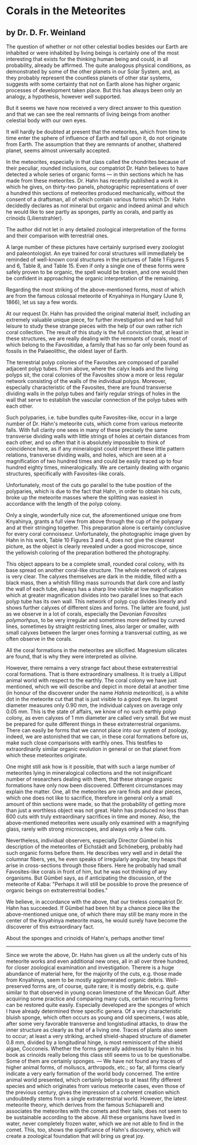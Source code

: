 # Corals in the Meteorites

## by Dr. D. Fr. Weinland

The question of whether or not other celestial bodies besides our Earth are inhabited or were inhabited by living beings is certainly one of the most interesting that exists for the thinking human being and could, in all probability, already be affirmed. The quite analogous physical conditions, as demonstrated by some of the other planets in our Solar System, and, as they probably represent the countless planets of other star systems, suggests with some certainty that not on Earth alone has higher organic processes of development taken place. But this has always been only an analogy, a hypothesis, however well supported.

But it seems we have now received a very direct answer to this question and that we can see the real remnants of living beings from another celestial body with our own eyes.

It will hardly be doubted at present that the meteorites, which from time to time enter the sphere of influence of Earth and fall upon it, do not originate from Earth. The assumption that they are remnants of another, shattered planet, seems almost universally accepted.

In the meteorites, especially in that class called the chondrites because of their peculiar, rounded inclusions, our compatriot Dr. Hahn believes to have detected a whole series of organic forms — in thin sections which he has made from these meteorites. Dr. Hahn has recently published a work in which he gives, on thirty-two panels, photographic representations of over a hundred thin sections of meteorites produced mechanically, without the consent of a draftsman, all of which contain various forms which Dr. Hahn decidedly declares as not mineral but organic and indeed animal and which he would like to see partly as sponges, partly as corals, and partly as crinoids (Lilienstrahler).

The author did not let in any detailed zoological interpretation of the forms and their comparison with terrestrial ones.

A large number of these pictures have certainly surprised every zoologist and paleontologist. An eye trained for coral structures will immediately be reminded of well-known coral structures in the pictures of Table 1 Figures 5 and 6, Table 8, and Table 15. Even if only a single one of these forms were safely proven to be organic, the spell would be broken, and one would then be confident in approaching the organic interpretation of the remaining.

Regarding the most striking of the above-mentioned forms, most of which are from the famous colossal meteorite of Knyahinya in Hungary (June 9, 1866), let us say a few words.

At our request Dr. Hahn has provided the original material itself, including an extremely valuable unique piece, for further investigation and we had full leisure to study these strange pieces with the help of our own rather rich coral collection. The result of this study is the full conviction that, at least in these structures, we are really dealing with the remnants of corals, most of which belong to the Favositidae, a family that has so far only been found as fossils in the Palaeolithic, the oldest layer of Earth.

The terrestrial polyp colonies of the Favosites are composed of parallel adjacent polyp tubes. From above, where the calyx leads and the living polyps sit, the coral colonies of the Favosites show a more or less regular network consisting of the walls of the individual polyps. Moreover, especially characteristic of the Favosites, there are found transverse dividing walls in the polyp tubes and fairly regular strings of holes in the wall that serve to establish the vascular connection of the polyp tubes with each other.

Such polyparies, i.e. tube bundles quite Favosites-like, occur in a large number of Dr. Hahn's meteorite cuts, which come from various meteorite falls. With full clarity one sees in many of these precisely the same transverse dividing walls with little strings of holes at certain distances from each other, and so often that it is absolutely impossible to think of coincidence here, as if any mineralogist could interpret these little pattern relations, transverse dividing walls, and holes, which are seen at a magnification of two hundred times and could be easily traced up to four hundred eighty times, mineralogically. We are certainly dealing with organic structures, specifically with Favosites-like corals.

Unfortunately, most of the cuts go parallel to the tube position of the polyparies, which is due to the fact that Hahn, in order to obtain his cuts, broke up the meteorite masses where the splitting was easiest in accordance with the length of the polyp colony.

Only a single, wonderfully nice cut, the aforementioned unique one from Knyahinya, grants a full view from above through the cup of the polypary and at their stringing together. This preparation alone is certainly conclusive for every coral connoisseur. Unfortunately, the photographic image given by Hahn in his work, Table 10 Figures 3 and 4, does not give the clearest picture, as the object is clearly revealed under a good microscope, since the yellowish coloring of the preparation bothered the photography.

This object appears to be a complete small, rounded coral colony, with its base spread on another coral-like structure. The whole network of calyxes is very clear. The calyxes themselves are dark in the middle, filled with a black mass, then a whitish filling mass surrounds that dark core and lastly the wall of each tube, always has a sharp line visible at low magnification which at greater magnification divides into two parallel lines so that each polyp tube has its own wall. This network of polyp cup divides linearly and shows further calyxes of different sizes and forms. The latter are found, just as we observe in a lot of corals, especially the Devonian _Favosites polymorhpus_, to be very irregular and sometimes more defined by curved lines, sometimes by straight restricting lines, also larger or smaller, with small calyxes between the larger ones forming a transversal cutting, as we often observe in the corals.

All the coral formations in the meteorites are silicified. Magnesium silicates are found, that is why they were interpreted as olivine.

However, there remains a very strange fact about these extraterrestrial coral formations. That is there extraordinary smallness. It is truely a Lilliput animal world with respect to the earthly. The coral colony we have just mentioned, which we will describe and depict in more detail at another time (in honour of the discoverer under the name _Hahnia meteoritica_), is a white dot in the meteorite cut that that is just visible to a good eye. Its largest diameter measures only 0.90 mm, the individual calyxes on average only 0.05 mm. This is the state of affairs, we know of no such earthly polyp colony, as even calyxes of 1 mm diameter are called very small. But we must be prepared for quite different things in these extraterrestrial organisms. There can easily be forms that we cannot place into our system of zoology, indeed, we are astonished that we can, in these coral formations before us, make such close comparisons with earthly ones. This testifies to extraordinarily similar organic evolution in general or on that planet from which these meteorites originate. 

One might still ask how is it possible, that with such a large number of meteorites lying in mineralogical collections and the not insignificant number of researchers dealing with them, that these strange organic formations have only now been discovered. Different circumstances may explain the matter. One, all the meteorites are rare finds and dear pieces, which one does not like to sacrifice, therefore in general only a small amount of thin sections were made, so that the probability of getting more than just a worthless object was not great. Hahn has produced no less than 600 cuts with truly extraordinary sacrifices in time and money. Also, the above-mentioned meteorites were usually only examined with a magnifying glass, rarely with strong microscopes, and always only a few cuts.

Nevertheless, individual observers, especially Director Gümbel in his description of the meteorites of Eichstädt and Schöneberg, probably had such organic forms before them. He describes very well and in detail the columnar fibers, yes, he even speaks of irregularly angular, tiny heaps that arise in cross-sections through those fibers. Here he probably had small Favosites-like corals in front of him, but he was not thinking of any organisms. But Gümbel says, as if anticipating the discussion, of the meteorite of Kaba: "Perhaps it will still be possible to prove the presence of organic beings on extraterrestrial bodies."

We believe, in accordance with the above, that our tireless compatriot Dr. Hahn has succeeded. If Gümbel had been hit by a chance piece like the above-mentioned unique one, of which there may still be many more in the center of the Knyahinya meteorite mass, he would surely have become the discoverer of this extraordinary fact.

About the sponges and crinoids of Hahn's, perhaps another time!

***

Since we wrote the above, Dr. Hahn has given us all the underly cuts of his meteorite works and even additional new ones, all in all over three hundred, for closer zoological examination and investigation. Therere is a huge abundance of material here, for the majority of the cuts, e.g. those made from Knyahinya, seem to be mostly agglomerated organic debris. Well-preserved forms are, of course, quite rare; it is mostly debris, e.g. quite similar to that observed in young ocean limestone of the Mexican Gulf. After acquiring some practice and comparing many cuts, certain recurring forms can be restored quite easily. Especially developed are the sponges of which I have already determined three specific genera. Of a very characteristic bluish sponge, which often occurs as young and old specimens, I was able, after some very favorable transverse and longistudinal attacks, to draw the inner structure as clearly as that of a living one. Traces of plants also seem to occur; at least a very striking, arched shield-shaped structure of diameter 0.8 mm, divided by a longitudinal hinge, is most reminiscent of the shield algae, Cocconeis. Whether the forms generally addressed by Hahn in his book as crinoids really belong this class still seems to us to be questionalbe. Some of them are certainly sponges. — We have not found any traces of higher animal forms, of molluscs, arthropods, etc.; so far, all forms clearly indicate a very early formation of the world body concerned. The entire animal world presented, which certainly belongs to at least fifty different species and which originates from various meteorite cases, even those of the previous century, gives the impression of a coherent creation which undoubtedly stems from a single extraterrestrial world. However, the latest meteorite theory, which derives from the famous Schiaparelli and associates the meteorites with the comets and their tails, does not seem to be sustainable according to the above. All these organisms have lived in water, never completely frozen water, which we are not able to find in the comet. This, too, shows the significance of Hahn's discovery, which will create a zoological foundation that will bring us great joy.
